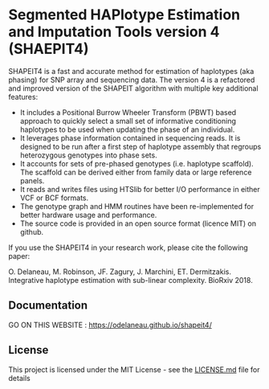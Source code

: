 # Segmented HAPlotype Estimation and Imputation Tools version 4 (SHAEPIT4)

SHAPEIT4 is a fast and accurate method for estimation of haplotypes (aka phasing) for SNP array and sequencing data. The version 4 is a refactored and improved version of the SHAPEIT algorithm with multiple key additional features:
- It includes a Positional Burrow Wheeler Transform (PBWT) based approach to quickly select a small set of informative conditioning haplotypes to be used when updating the phase of an individual.
- It leverages phase information contained in sequencing reads. It is designed to be run after a first step of haplotype assembly that regroups heterozygous genotypes into phase sets.
- It accounts for sets of pre-phased genotypes (i.e. haplotype scaffold). The scaffold can be derived either from family data or large reference panels.
- It reads and writes files using HTSlib for better I/O performance in either VCF or BCF formats.
- The genotype graph and HMM routines have been re-implemented for better hardware usage and performance.
- The source code is provided in an open source format (licence MIT) on github.

If you use the SHAPEIT4 in your research work, please cite the following paper:

O. Delaneau, M. Robinson, JF. Zagury, J. Marchini, ET. Dermitzakis. Integrative haplotype estimation with sub-linear complexity. BioRxiv 2018.

## Documentation

GO ON THIS WEBSITE : https://odelaneau.github.io/shapeit4/

## License

This project is licensed under the MIT License - see the [LICENSE.md](LICENSE.md) file for details
